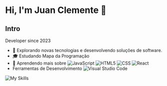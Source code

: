 # Hi, I'm Juan Clemente 👋

## Intro

Developer since 2023
- 🤔 Explorando novas tecnologias e desenvolvendo soluções de software.
- 🎓 Estudando Mapa da Programação 
- 🌱 Aprendendo mais sobre ![JavaScript](https://img.shields.io/badge/-JavaScript-333333?style=flat&logo=javascript) ![HTML5](https://img.shields.io/badge/-HTML5-333333?style=flat&logo=HTML5) ![CSS](https://img.shields.io/badge/-CSS-333333?style=flat&logo=CSS3&logoColor=1572B6) ![React](https://img.shields.io/badge/-React-333333?style=flat&logo=react)
- Ferramentas de Desenvolvimento ![Visual Studio Code](https://img.shields.io/badge/-Visual%20Studio%20Code-333333?style=flat&logo=visual-studio-code&logoColor=007ACC)

![My Skills](https://skillicons.dev/icons?i=js,html,css,react)

